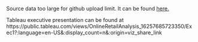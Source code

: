 <p>Source data too large for github upload limit. It can be found <a href ='https://www.kaggle.com/mashlyn/online-retail-ii-uci'> here.</a></p>

<p>Tableau executive presentation can be found at https://public.tableau.com/views/OnlineRetailAnalysis_16257685723350/Exec1?:language=en-US&:display_count=n&:origin=viz_share_link </p>

